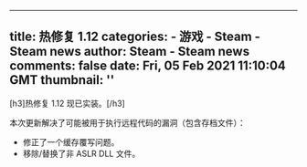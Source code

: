 
---
title: 热修复 1.12
categories: 
    - 游戏
    - Steam - Steam news
author: Steam - Steam news
comments: false
date: Fri, 05 Feb 2021 11:10:04 GMT
thumbnail: ''
---

<div>   
[h3]热修复 1.12 现已实装。[/h3]

本次更新解决了可能被用于执行远程代码的漏洞（包含存档文件）：
<ul>
<li> 修正了一个缓存覆写问题。
</li><li> 移除/替换了非 ASLR DLL 文件。
</li></ul>  
</div>
            